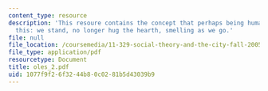 ```yaml
---
content_type: resource
description: 'This resoure contains the concept that perhaps being human comes to
  this: we stand, no longer hug the hearth, smelling as we go.'
file: null
file_location: /coursemedia/11-329-social-theory-and-the-city-fall-2005/1077f9f26f3244b80c0281b5d43039b9_oles_2.pdf
file_type: application/pdf
resourcetype: Document
title: oles_2.pdf
uid: 1077f9f2-6f32-44b8-0c02-81b5d43039b9
---
```

